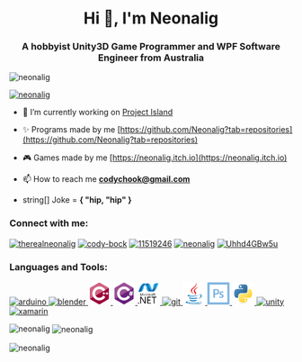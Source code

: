 <h1 align="center">Hi 👋, I'm <a href="https://github.com/Neonalig" style="text-decoration: none;">Neonalig</a></h1>
<h3 align="center">A hobbyist Unity3D Game Programmer and WPF Software Engineer from Australia</h3>

<p align="left"> <img src="https://komarev.com/ghpvc/?username=neonalig&label=Profile%20views&color=0e75b6&style=flat" alt="neonalig" /> </p>

<p align="left"> <a href="https://github.com/ryo-ma/github-profile-trophy"><img src="https://github-profile-trophy.vercel.app/?username=neonalig&theme=tokyonight" alt="neonalig" /></a> </p>

- 🔭 I’m currently working on [Project Island](https://projectisland.org/)

- ✨ Programs made by me [https://github.com/Neonalig?tab=repositories](https://github.com/Neonalig?tab=repositories)

- 🎮 Games made by me [https://neonalig.itch.io](https://neonalig.itch.io)

- 📫 How to reach me **codychook@gmail.com**

- string[] Joke = **{ "hip, "hip" }**

<h3 align="left">Connect with me:</h3>
<p align="left">
<a href="https://twitter.com/therealneonalig" target="blank"><img align="center" src="https://raw.githubusercontent.com/rahuldkjain/github-profile-readme-generator/master/src/images/icons/Social/twitter.svg" alt="therealneonalig" height="30" width="40" /></a>
<a href="https://linkedin.com/in/cody-bock" target="blank"><img align="center" src="https://raw.githubusercontent.com/rahuldkjain/github-profile-readme-generator/master/src/images/icons/Social/linked-in-alt.svg" alt="cody-bock" height="30" width="40" /></a>
<a href="https://stackoverflow.com/users/11519246" target="blank"><img align="center" src="https://raw.githubusercontent.com/rahuldkjain/github-profile-readme-generator/master/src/images/icons/Social/stack-overflow.svg" alt="11519246" height="30" width="40" /></a>
<a href="https://www.youtube.com/c/neonalig" target="blank"><img align="center" src="https://raw.githubusercontent.com/rahuldkjain/github-profile-readme-generator/master/src/images/icons/Social/youtube.svg" alt="neonalig" height="30" width="40" /></a>
<a href="https://discord.gg/Uhhd4GBw5u" target="blank"><img align="center" src="https://raw.githubusercontent.com/rahuldkjain/github-profile-readme-generator/master/src/images/icons/Social/discord.svg" alt="Uhhd4GBw5u" height="30" width="40" /></a>
</p>

<h3 align="left">Languages and Tools:</h3>
<p align="left"> <a href="https://www.arduino.cc/" target="_blank" rel="noreferrer"> <img src="https://cdn.worldvectorlogo.com/logos/arduino-1.svg" alt="arduino" width="40" height="40"/> </a> <a href="https://www.blender.org/" target="_blank" rel="noreferrer"> <img src="https://download.blender.org/branding/community/blender_community_badge_white.svg" alt="blender" width="40" height="40"/> </a> <a href="https://www.w3schools.com/cpp/" target="_blank" rel="noreferrer"> <img src="https://raw.githubusercontent.com/devicons/devicon/master/icons/cplusplus/cplusplus-original.svg" alt="cplusplus" width="40" height="40"/> </a> <a href="https://www.w3schools.com/cs/" target="_blank" rel="noreferrer"> <img src="https://raw.githubusercontent.com/devicons/devicon/master/icons/csharp/csharp-original.svg" alt="csharp" width="40" height="40"/> </a> <a href="https://dotnet.microsoft.com/" target="_blank" rel="noreferrer"> <img src="https://raw.githubusercontent.com/devicons/devicon/master/icons/dot-net/dot-net-original-wordmark.svg" alt="dotnet" width="40" height="40"/> </a> <a href="https://git-scm.com/" target="_blank" rel="noreferrer"> <img src="https://www.vectorlogo.zone/logos/git-scm/git-scm-icon.svg" alt="git" width="40" height="40"/> </a> <a href="https://www.java.com" target="_blank" rel="noreferrer"> <img src="https://raw.githubusercontent.com/devicons/devicon/master/icons/java/java-original.svg" alt="java" width="40" height="40"/> </a> <a href="https://www.photoshop.com/en" target="_blank" rel="noreferrer"> <img src="https://raw.githubusercontent.com/devicons/devicon/master/icons/photoshop/photoshop-line.svg" alt="photoshop" width="40" height="40"/> </a> <a href="https://www.python.org" target="_blank" rel="noreferrer"> <img src="https://raw.githubusercontent.com/devicons/devicon/master/icons/python/python-original.svg" alt="python" width="40" height="40"/> </a> <a href="https://unity.com/" target="_blank" rel="noreferrer"> <img src="https://www.vectorlogo.zone/logos/unity3d/unity3d-icon.svg" alt="unity" width="40" height="40"/> </a> <a href="https://dotnet.microsoft.com/apps/xamarin" target="_blank" rel="noreferrer"> <img src="https://raw.githubusercontent.com/detain/svg-logos/780f25886640cef088af994181646db2f6b1a3f8/svg/xamarin.svg" alt="xamarin" width="40" height="40"/> </a> </p>

<p><img align="left" src="https://github-readme-stats.vercel.app/api/top-langs?username=neonalig&show_icons=true&theme=tokyonight&locale=en" alt="neonalig" /></p>

<p>&nbsp;<img align="center" src="https://github-readme-stats.vercel.app/api?username=neonalig&show_icons=true&theme=tokyonight&locale=en" alt="neonalig" /></p>

<p><img align="center" src="https://github-readme-streak-stats.herokuapp.com/?user=neonalig&theme=tokyonight" alt="neonalig" /></p>
